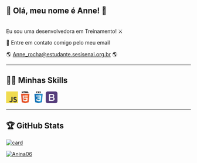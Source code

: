 ## :heart_decoration:	Olá, meu nome é Anne! :heart_decoration:	
<br/> Eu sou uma desenvolvedora em Treinamento! ⚔️ </p>

💬 Entre em contato comigo pelo meu email

🌎 Anne_rocha@estudante.sesisenai.org.br 🌎

---

## 👨‍💻 Minhas Skills

<code><img height="32" src="https://raw.githubusercontent.com/github/explore/80688e429a7d4ef2fca1e82350fe8e3517d3494d/topics/javascript/javascript.png" alt="Javascript"/></code>
<code><img height="32" src="https://raw.githubusercontent.com/github/explore/80688e429a7d4ef2fca1e82350fe8e3517d3494d/topics/html/html.png" alt="HTML5"/></code>
<code><img height="32" src="https://raw.githubusercontent.com/github/explore/80688e429a7d4ef2fca1e82350fe8e3517d3494d/topics/css/css.png" alt="CSS"/></code>
<code><img height="32" src="https://raw.githubusercontent.com/github/explore/80688e429a7d4ef2fca1e82350fe8e3517d3494d/topics/bootstrap/bootstrap.png" alt="Bootstrap"/></code>

---

## 🏆 GitHub Stats

[![card](https://github-readme-stats.vercel.app/api?username=Anina06&theme=highcontrast&show_icons=true)](https://github.com/anuraghazra/github-readme-stats)

[![Anina06](https://github-readme-stats.vercel.app/api/top-langs/?username=Anina06&hide=html&layout=compact&theme=highcontrast)](https://github.com/anuraghazra/github-readme-stats)
